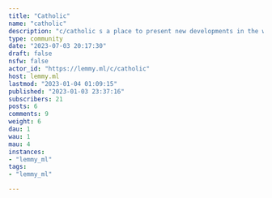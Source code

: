 ```yaml
---
title: "Catholic" 
name: "catholic"
description: "c/catholic s a place to present new developments in the world of Catholicism, discuss theological teachings of the Catholic Church, provide an avenue for reasonable dialogue amongst people of all beliefs, and grow in our own spirituality. Catholic Christianity offers the world the fullness of the Christian Faith.And yes I did copy/past if from reddit. And yes I know I'm lazy."
type: community
date: "2023-07-03 20:17:30"
draft: false
nsfw: false
actor_id: "https://lemmy.ml/c/catholic"
host: lemmy.ml
lastmod: "2023-01-04 01:09:15"
published: "2023-01-03 23:37:16"
subscribers: 21
posts: 6
comments: 9
weight: 6
dau: 1
wau: 1
mau: 4
instances:
- "lemmy_ml"
tags: 
- "lemmy_ml"

---
```

